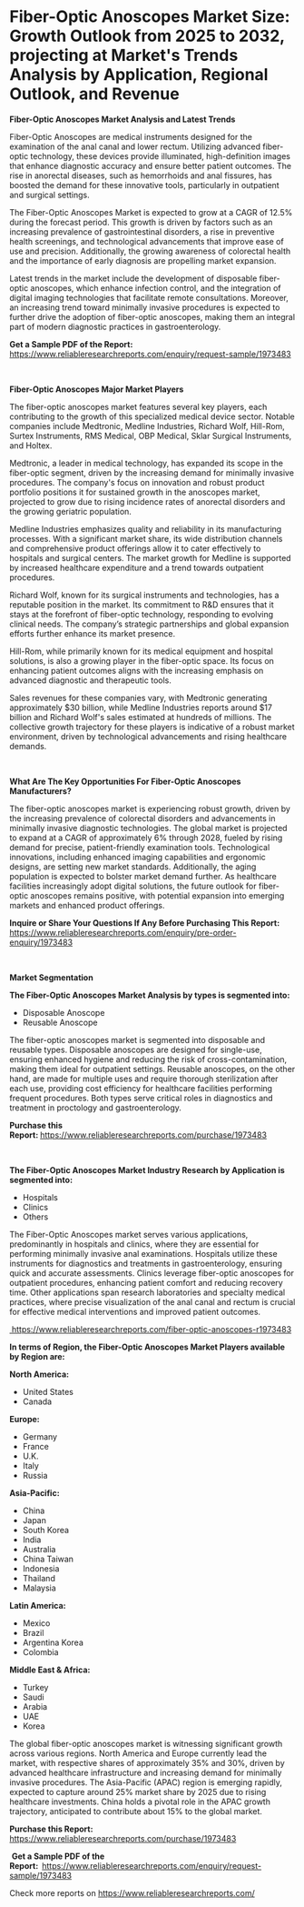 <p><h1>Fiber-Optic Anoscopes Market Size: Growth Outlook from 2025 to 2032, projecting at Market's Trends Analysis by Application, Regional Outlook, and Revenue</h1></p><p><strong>Fiber-Optic Anoscopes Market Analysis and Latest Trends</strong></p>
<p><p>Fiber-Optic Anoscopes are medical instruments designed for the examination of the anal canal and lower rectum. Utilizing advanced fiber-optic technology, these devices provide illuminated, high-definition images that enhance diagnostic accuracy and ensure better patient outcomes. The rise in anorectal diseases, such as hemorrhoids and anal fissures, has boosted the demand for these innovative tools, particularly in outpatient and surgical settings.</p><p>The Fiber-Optic Anoscopes Market is expected to grow at a CAGR of 12.5% during the forecast period. This growth is driven by factors such as an increasing prevalence of gastrointestinal disorders, a rise in preventive health screenings, and technological advancements that improve ease of use and precision. Additionally, the growing awareness of colorectal health and the importance of early diagnosis are propelling market expansion.</p><p>Latest trends in the market include the development of disposable fiber-optic anoscopes, which enhance infection control, and the integration of digital imaging technologies that facilitate remote consultations. Moreover, an increasing trend toward minimally invasive procedures is expected to further drive the adoption of fiber-optic anoscopes, making them an integral part of modern diagnostic practices in gastroenterology.</p></p>
<p><strong>Get a Sample PDF of the Report:&nbsp;</strong> <a href="https://www.reliableresearchreports.com/enquiry/request-sample/1973483?utm_campaign=2665&utm_medium=2&utm_source=Github&utm_content=ia&utm_term=05032025&utm_id=fiber-optic-anoscopes">https://www.reliableresearchreports.com/enquiry/request-sample/1973483</a></p>
<p>&nbsp;</p>
<p><strong>Fiber-Optic Anoscopes Major Market Players</strong></p>
<p><p>The fiber-optic anoscopes market features several key players, each contributing to the growth of this specialized medical device sector. Notable companies include Medtronic, Medline Industries, Richard Wolf, Hill-Rom, Surtex Instruments, RMS Medical, OBP Medical, Sklar Surgical Instruments, and Holtex.</p><p>Medtronic, a leader in medical technology, has expanded its scope in the fiber-optic segment, driven by the increasing demand for minimally invasive procedures. The company's focus on innovation and robust product portfolio positions it for sustained growth in the anoscopes market, projected to grow due to rising incidence rates of anorectal disorders and the growing geriatric population.</p><p>Medline Industries emphasizes quality and reliability in its manufacturing processes. With a significant market share, its wide distribution channels and comprehensive product offerings allow it to cater effectively to hospitals and surgical centers. The market growth for Medline is supported by increased healthcare expenditure and a trend towards outpatient procedures.</p><p>Richard Wolf, known for its surgical instruments and technologies, has a reputable position in the market. Its commitment to R&D ensures that it stays at the forefront of fiber-optic technology, responding to evolving clinical needs. The company’s strategic partnerships and global expansion efforts further enhance its market presence.</p><p>Hill-Rom, while primarily known for its medical equipment and hospital solutions, is also a growing player in the fiber-optic space. Its focus on enhancing patient outcomes aligns with the increasing emphasis on advanced diagnostic and therapeutic tools.</p><p>Sales revenues for these companies vary, with Medtronic generating approximately $30 billion, while Medline Industries reports around $17 billion and Richard Wolf's sales estimated at hundreds of millions. The collective growth trajectory for these players is indicative of a robust market environment, driven by technological advancements and rising healthcare demands.</p></p>
<p>&nbsp;</p>
<p><strong>What Are The Key Opportunities For Fiber-Optic Anoscopes Manufacturers?</strong></p>
<p><p>The fiber-optic anoscopes market is experiencing robust growth, driven by the increasing prevalence of colorectal disorders and advancements in minimally invasive diagnostic technologies. The global market is projected to expand at a CAGR of approximately 6% through 2028, fueled by rising demand for precise, patient-friendly examination tools. Technological innovations, including enhanced imaging capabilities and ergonomic designs, are setting new market standards. Additionally, the aging population is expected to bolster market demand further. As healthcare facilities increasingly adopt digital solutions, the future outlook for fiber-optic anoscopes remains positive, with potential expansion into emerging markets and enhanced product offerings.</p></p>
<p><strong>Inquire or Share Your Questions If Any Before Purchasing This Report:</strong> <a href="https://www.reliableresearchreports.com/enquiry/pre-order-enquiry/1973483?utm_campaign=2665&utm_medium=2&utm_source=Github&utm_content=ia&utm_term=05032025&utm_id=fiber-optic-anoscopes">https://www.reliableresearchreports.com/enquiry/pre-order-enquiry/1973483</a></p>
<p>&nbsp;</p>
<p><strong>Market Segmentation</strong></p>
<p><strong>The Fiber-Optic Anoscopes Market Analysis by types is segmented into:</strong></p>
<p><ul><li>Disposable Anoscope</li><li>Reusable Anoscope</li></ul></p>
<p><p>The fiber-optic anoscopes market is segmented into disposable and reusable types. Disposable anoscopes are designed for single-use, ensuring enhanced hygiene and reducing the risk of cross-contamination, making them ideal for outpatient settings. Reusable anoscopes, on the other hand, are made for multiple uses and require thorough sterilization after each use, providing cost efficiency for healthcare facilities performing frequent procedures. Both types serve critical roles in diagnostics and treatment in proctology and gastroenterology.</p></p>
<p><strong>Purchase this Report:&nbsp;</strong><a href="https://www.reliableresearchreports.com/purchase/1973483?utm_campaign=2665&utm_medium=2&utm_source=Github&utm_content=ia&utm_term=05032025&utm_id=fiber-optic-anoscopes">https://www.reliableresearchreports.com/purchase/1973483</a></p>
<p>&nbsp;</p>
<p><strong>The Fiber-Optic Anoscopes Market Industry Research by Application is segmented into:</strong></p>
<p><ul><li>Hospitals</li><li>Clinics</li><li>Others</li></ul></p>
<p><p>The Fiber-Optic Anoscopes market serves various applications, predominantly in hospitals and clinics, where they are essential for performing minimally invasive anal examinations. Hospitals utilize these instruments for diagnostics and treatments in gastroenterology, ensuring quick and accurate assessments. Clinics leverage fiber-optic anoscopes for outpatient procedures, enhancing patient comfort and reducing recovery time. Other applications span research laboratories and specialty medical practices, where precise visualization of the anal canal and rectum is crucial for effective medical interventions and improved patient outcomes.</p></p>
<p><a href="https://www.reliableresearchreports.com/fiber-optic-anoscopes-r1973483?utm_campaign=2665&utm_medium=2&utm_source=Github&utm_content=ia&utm_term=05032025&utm_id=fiber-optic-anoscopes">&nbsp;https://www.reliableresearchreports.com/fiber-optic-anoscopes-r1973483</a></p>
<p><strong>In terms of Region, the Fiber-Optic Anoscopes Market Players available by Region are:</strong></p>
<p>
    <p> <strong> North America: </strong>
        <ul>
            <li>United States</li>
            <li>Canada</li>
        </ul>
        </p> 
    <p> <strong> Europe: </strong>
        <ul>
            <li>Germany</li>
            <li>France</li>
            <li>U.K.</li>
            <li>Italy</li>
            <li>Russia</li>
        </ul>
        </p> 
    <p> <strong> Asia-Pacific: </strong>
        <ul>
            <li>China</li>
            <li>Japan</li>
            <li>South Korea</li>
            <li>India</li>
            <li>Australia</li>
            <li>China Taiwan</li>
            <li>Indonesia</li>
            <li>Thailand</li>
            <li>Malaysia</li>
        </ul>
        </p> 
    <p> <strong> Latin America: </strong>
        <ul>
            <li>Mexico</li>
            <li>Brazil</li>
            <li>Argentina Korea</li>
            <li>Colombia</li>
        </ul>
        </p> 
    <p> <strong> Middle East & Africa: </strong>
        <ul>
            <li>Turkey</li>
            <li>Saudi</li>
            <li>Arabia</li>
            <li>UAE</li>
            <li>Korea</li>
        </ul>
    </p>
    </p>
<p><p>The global fiber-optic anoscopes market is witnessing significant growth across various regions. North America and Europe currently lead the market, with respective shares of approximately 35% and 30%, driven by advanced healthcare infrastructure and increasing demand for minimally invasive procedures. The Asia-Pacific (APAC) region is emerging rapidly, expected to capture around 25% market share by 2025 due to rising healthcare investments. China holds a pivotal role in the APAC growth trajectory, anticipated to contribute about 15% to the global market.</p></p>
<p><strong>Purchase this Report: </strong><a href="https://www.reliableresearchreports.com/purchase/1973483?utm_campaign=2665&utm_medium=2&utm_source=Github&utm_content=ia&utm_term=05032025&utm_id=fiber-optic-anoscopes">https://www.reliableresearchreports.com/purchase/1973483</a></p>
<p>&nbsp;<strong>Get a Sample PDF of the Report:&nbsp;&nbsp;</strong><a href="https://www.reliableresearchreports.com/enquiry/request-sample/1973483?utm_campaign=2665&utm_medium=2&utm_source=Github&utm_content=ia&utm_term=05032025&utm_id=fiber-optic-anoscopes">https://www.reliableresearchreports.com/enquiry/request-sample/1973483</a></p>
<p><strong></strong></p>
<p>Check more reports on <a href="https://www.reliableresearchreports.com/?utm_campaign=2665&utm_medium=2&utm_source=Github&utm_content=ia&utm_term=05032025&utm_id=fiber-optic-anoscopes">https://www.reliableresearchreports.com/</a></p>
